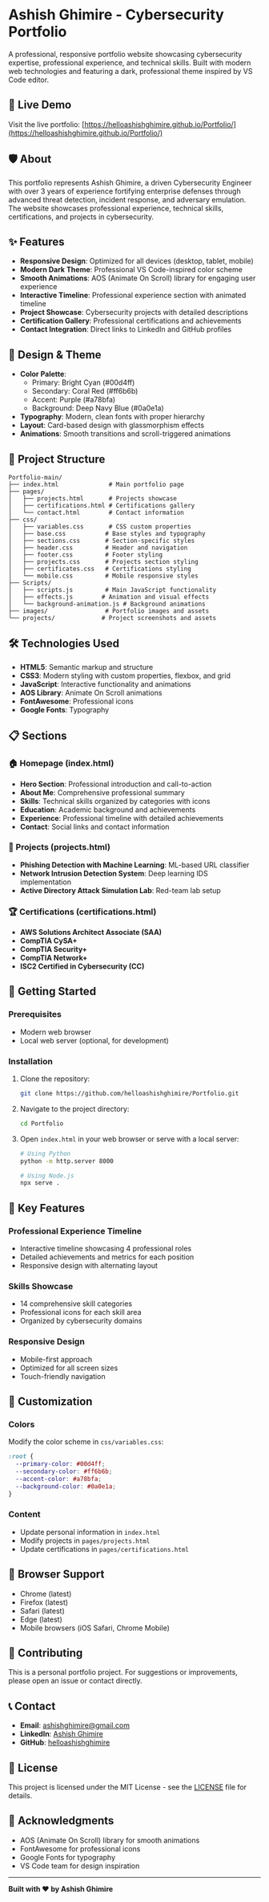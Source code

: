 # Ashish Ghimire - Cybersecurity Portfolio

A professional, responsive portfolio website showcasing cybersecurity expertise, professional experience, and technical skills. Built with modern web technologies and featuring a dark, professional theme inspired by VS Code editor.

## 🚀 Live Demo

Visit the live portfolio: [https://helloashishghimire.github.io/Portfolio/](https://helloashishghimire.github.io/Portfolio/)

## 🛡️ About

This portfolio represents Ashish Ghimire, a driven Cybersecurity Engineer with over 3 years of experience fortifying enterprise defenses through advanced threat detection, incident response, and adversary emulation. The website showcases professional experience, technical skills, certifications, and projects in cybersecurity.

## ✨ Features

- **Responsive Design**: Optimized for all devices (desktop, tablet, mobile)
- **Modern Dark Theme**: Professional VS Code-inspired color scheme
- **Smooth Animations**: AOS (Animate On Scroll) library for engaging user experience
- **Interactive Timeline**: Professional experience section with animated timeline
- **Project Showcase**: Cybersecurity projects with detailed descriptions
- **Certification Gallery**: Professional certifications and achievements
- **Contact Integration**: Direct links to LinkedIn and GitHub profiles

## 🎨 Design & Theme

- **Color Palette**: 
  - Primary: Bright Cyan (#00d4ff)
  - Secondary: Coral Red (#ff6b6b)
  - Accent: Purple (#a78bfa)
  - Background: Deep Navy Blue (#0a0e1a)
- **Typography**: Modern, clean fonts with proper hierarchy
- **Layout**: Card-based design with glassmorphism effects
- **Animations**: Smooth transitions and scroll-triggered animations

## 📁 Project Structure

```
Portfolio-main/
├── index.html              # Main portfolio page
├── pages/
│   ├── projects.html       # Projects showcase
│   ├── certifications.html # Certifications gallery
│   └── contact.html        # Contact information
├── css/
│   ├── variables.css       # CSS custom properties
│   ├── base.css           # Base styles and typography
│   ├── sections.css       # Section-specific styles
│   ├── header.css         # Header and navigation
│   ├── footer.css         # Footer styling
│   ├── projects.css       # Projects section styling
│   ├── certificates.css   # Certifications styling
│   └── mobile.css         # Mobile responsive styles
├── Scripts/
│   ├── scripts.js         # Main JavaScript functionality
│   ├── effects.js        # Animation and visual effects
│   └── background-animation.js # Background animations
├── images/                # Portfolio images and assets
└── projects/             # Project screenshots and assets
```

## 🛠️ Technologies Used

- **HTML5**: Semantic markup and structure
- **CSS3**: Modern styling with custom properties, flexbox, and grid
- **JavaScript**: Interactive functionality and animations
- **AOS Library**: Animate On Scroll animations
- **FontAwesome**: Professional icons
- **Google Fonts**: Typography

## 📋 Sections

### 🏠 Homepage (index.html)
- **Hero Section**: Professional introduction and call-to-action
- **About Me**: Comprehensive professional summary
- **Skills**: Technical skills organized by categories with icons
- **Education**: Academic background and achievements
- **Experience**: Professional timeline with detailed achievements
- **Contact**: Social links and contact information

### 💼 Projects (projects.html)
- **Phishing Detection with Machine Learning**: ML-based URL classifier
- **Network Intrusion Detection System**: Deep learning IDS implementation
- **Active Directory Attack Simulation Lab**: Red-team lab setup

### 🏆 Certifications (certifications.html)
- **AWS Solutions Architect Associate (SAA)**
- **CompTIA CySA+**
- **CompTIA Security+**
- **CompTIA Network+**
- **ISC2 Certified in Cybersecurity (CC)**

## 🚀 Getting Started

### Prerequisites
- Modern web browser
- Local web server (optional, for development)

### Installation
1. Clone the repository:
   ```bash
   git clone https://github.com/helloashishghimire/Portfolio.git
   ```

2. Navigate to the project directory:
   ```bash
   cd Portfolio
   ```

3. Open `index.html` in your web browser or serve with a local server:
   ```bash
   # Using Python
   python -m http.server 8000
   
   # Using Node.js
   npx serve .
   ```

## 🎯 Key Features

### Professional Experience Timeline
- Interactive timeline showcasing 4 professional roles
- Detailed achievements and metrics for each position
- Responsive design with alternating layout

### Skills Showcase
- 14 comprehensive skill categories
- Professional icons for each skill area
- Organized by cybersecurity domains

### Responsive Design
- Mobile-first approach
- Optimized for all screen sizes
- Touch-friendly navigation

## 🔧 Customization

### Colors
Modify the color scheme in `css/variables.css`:
```css
:root {
  --primary-color: #00d4ff;
  --secondary-color: #ff6b6b;
  --accent-color: #a78bfa;
  --background-color: #0a0e1a;
}
```

### Content
- Update personal information in `index.html`
- Modify projects in `pages/projects.html`
- Update certifications in `pages/certifications.html`

## 📱 Browser Support

- Chrome (latest)
- Firefox (latest)
- Safari (latest)
- Edge (latest)
- Mobile browsers (iOS Safari, Chrome Mobile)

## 🤝 Contributing

This is a personal portfolio project. For suggestions or improvements, please open an issue or contact directly.

## 📞 Contact

- **Email**: ashishghimire@gmail.com
- **LinkedIn**: [Ashish Ghimire](https://www.linkedin.com/in/ashish-ghimire-96755b179/)
- **GitHub**: [helloashishghimire](https://github.com/helloashishghimire)

## 📄 License

This project is licensed under the MIT License - see the [LICENSE](LICENSE) file for details.

## 🙏 Acknowledgments

- AOS (Animate On Scroll) library for smooth animations
- FontAwesome for professional icons
- Google Fonts for typography
- VS Code team for design inspiration

---

**Built with ❤️ by Ashish Ghimire**